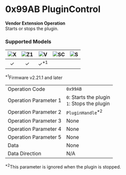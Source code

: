 # 0x99AB PluginControl

**Vendor Extension Operation**  
Starts or stops the plugin.  

### Supported Models
| ![X](https://img.shields.io/badge/X-purple) | ![Z1](https://img.shields.io/badge/Z1-blue) | ![V](https://img.shields.io/badge/V-green) | ![SC](https://img.shields.io/badge/SC-orange) | ![S](https://img.shields.io/badge/S-red) |
|:-:|:-:|:-:|:-:|:-:|
| ✓ | ✓ | ✓<sup>\*1</sup> |   |   |

<sup>\*1</sup>Firmware v2.21.1 and later  

| | |
|:--|:--|
| Operation Code | `0x99AB` |
| Operation Parameter 1 | `0`: Starts the plugin<br>`1`: Stops the plugin |
| Operation Parameter 2 | `PluginHandle`<sup>\*2</sup> |
| Operation Parameter 3 | None |
| Operation Parameter 4 | None |
| Operation Parameter 5 | None |
| Data | None |
| Data Direction | N/A |

<sup>\*2</sup>This parameter is ignored when the plugin is stopped.  

